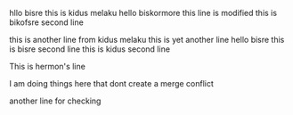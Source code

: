 hllo bisre
this is kidus melaku
hello biskormore this line is modified
this is bikofsre second line

this is another line from kidus melaku
this is yet another line
hello bisre
this is bisre second line
this is kidus second line

This is hermon's line

I am doing things here that dont create a merge conflict 


another line for checking